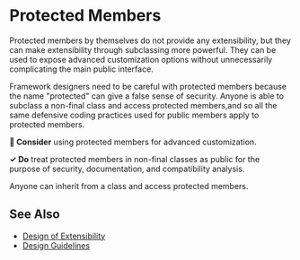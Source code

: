# Protected Members

Protected members by themselves do not provide any extensibility, but they can make extensibility through subclassing
more powerful. They can be used to expose advanced customization options without unnecessarily complicating the main
public interface.

Framework designers need to be careful with protected members because the name "protected" can give a false sense of
security. Anyone is able to subclass a non-final class and access protected members,and so all the same defensive
coding practices used for public members apply to protected members.

**🤔 Consider** using protected members for advanced customization.

**✓ Do** treat protected members in non-final classes as public for the purpose of security, documentation, and
compatibility analysis.

Anyone can inherit from a class and access protected members.

## See Also

* [Design of Extensibility](design_for_extensibility.md)
* [Design Guidelines](design_guidelines.md)